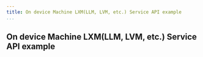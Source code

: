 ```yaml
---
title: On device Machine LXM(LLM, LVM, etc.) Service API example
...
```


## On device Machine LXM(LLM, LVM, etc.) Service API example
